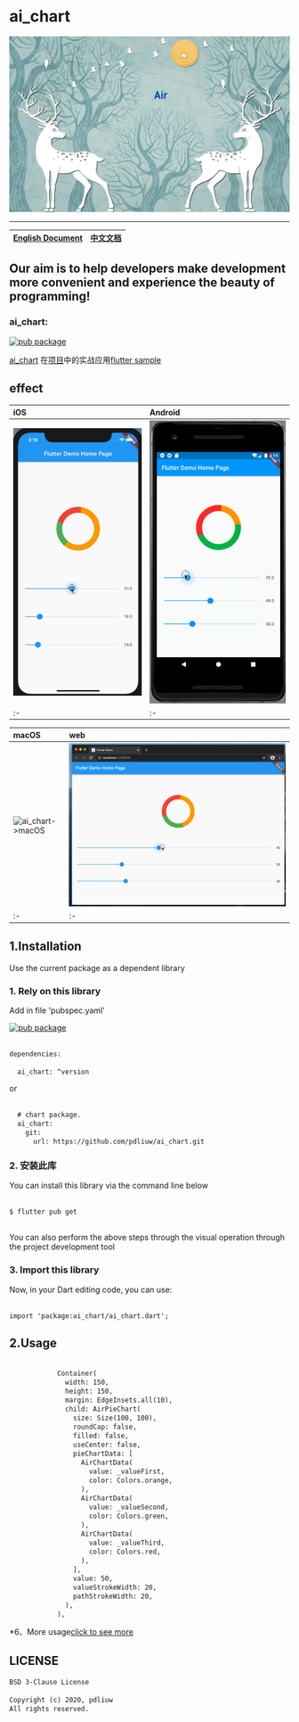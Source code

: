 # ai_chart

![totem](https://raw.githubusercontent.com/pdliuw/pdliuw.github.io/master/images/totem_four_logo.jpg)

-----

|[English Document](https://github.com/pdliuw/ai_chart/blob/master/README_EN.md)|[中文文档](https://github.com/pdliuw/ai_chart)|
|:-|:-|

## Our aim is to help developers make development more convenient and experience the beauty of programming!

### ai_chart:

[![pub package](https://img.shields.io/pub/v/ai_chart.svg)](https://pub.dev/packages/ai_chart)


[ai_chart](https://github.com/pdliuw/ai_chart) 在[项目](https://github.com/flutter-app-sample/flutter_app_sample)中的实战应用[flutter sample](https://github.com/flutter-app-sample/flutter_app_sample)

## effect

|iOS|Android|
|:-|:-|
|![ai_chart->ios](https://github.com/pdliuw/ai_chart/blob/master/example/gif/chart_ios.gif)|![ai_chart->android](https://github.com/pdliuw/ai_chart/blob/master/example/gif/chart_android.gif)|
|:-|:-|

|macOS|web|
|:-|:-|
|![ai_chart->macOS](https://github.com/pdliuw/ai_chart/blob/master/example/gif/chart_macOS.gif)|![ai_chart->web](https://github.com/pdliuw/ai_chart/blob/master/example/gif/chart_web.gif)|
|:-|:-|



## 1.Installation

Use the current package as a dependent library


### 1. Rely on this library

Add in file 'pubspec.yaml'

[![pub package](https://img.shields.io/pub/v/ai_chart.svg)](https://pub.dev/packages/ai_chart)

```

dependencies:

  ai_chart: ^version

```

or

```

  # chart package.
  ai_chart:
    git:
      url: https://github.com/pdliuw/ai_chart.git

```

### 2. 安装此库

You can install this library via the command line below

```

$ flutter pub get


```

You can also perform the above steps through the visual operation through the project development tool

### 3. Import this library

Now, in your Dart editing code, you can use:

```

import 'package:ai_chart/ai_chart.dart';

```

## 2.Usage


```

            Container(
              width: 150,
              height: 150,
              margin: EdgeInsets.all(10),
              child: AirPieChart(
                size: Size(100, 100),
                roundCap: false,
                filled: false,
                useCenter: false,
                pieChartData: [
                  AirChartData(
                    value: _valueFirst,
                    color: Colors.orange,
                  ),
                  AirChartData(
                    value: _valueSecond,
                    color: Colors.green,
                  ),
                  AirChartData(
                    value: _valueThird,
                    color: Colors.red,
                  ),
                ],
                value: 50,
                valueStrokeWidth: 20,
                pathStrokeWidth: 20,
              ),
            ),

```

*6、More usage[click to see more](https://github.com/pdliuw/ai_chart/blob/master/example/READ.md)


## LICENSE


    BSD 3-Clause License
    
    Copyright (c) 2020, pdliuw
    All rights reserved.
